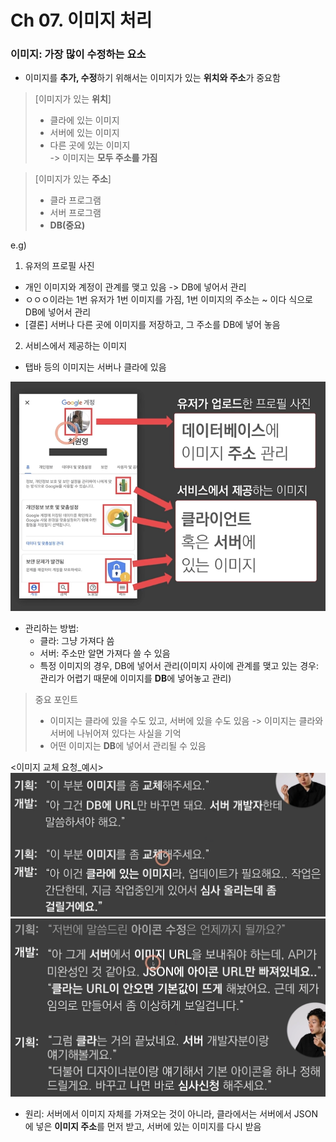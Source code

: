 # Ch 07. 이미지 처리
### 이미지: 가장 많이 수정하는 요소
- 이미지를 **추가, 수정**하기 위해서는 이미지가 있는 **위치와 주소**가 중요함
>[이미지가 있는 **위치**]
>- 클라에 있는 이미지
>- 서버에 있는 이미지
>- 다른 곳에 있는 이미지 </br>
>-> 이미지는 **모두 주소를 가짐**

>[이미지가 있는 **주소**]
>- 클라 프로그램
>- 서버 프로그램
>- **DB(중요)**

e.g) 
1. 유저의 프로필 사진
- 개인 이미지와 계정이 관계를 맺고 있음 -> DB에 넣어서 관리
- ㅇㅇㅇ이라는 1번 유저가 1번 이미지를 가짐, 1번 이미지의 주소는 ~ 이다 식으로 DB에 넣어서 관리
- [결론] 서버나 다른 곳에 이미지를 저장하고, 그 주소를 DB에 넣어 놓음
2. 서비스에서 제공하는 이미지
- 탭바 등의 이미지는 서버나 클라에 있음 

![img_21.png](images/img_21.png)
- 관리하는 방법:
  - 클라: 그냥 가져다 씀
  - 서버: 주소만 알면 가져다 쓸 수 있음
  - 특정 이미지의 경우, DB에 넣어서 관리(이미지 사이에 관계를 맺고 있는 경우: 관리가 어렵기 때문에 이미지를 **DB**에 넣어놓고 관리)

>중요 포인트
>- 이미지는 클라에 있을 수도 있고, 서버에 있을 수도 있음 -> 이미지는 클라와 서버에 나뉘어져 있다는 사실을 기억
>- 어떤 이미지는 **DB**에 넣어서 관리될 수 있음

<이미지 교체 요청_예시>
![img_22.png](images/img_22.png)
![img_23.png](images/img_23.png)
- 원리: 서버에서 이미지 자체를 가져오는 것이 아니라, 클라에서는 서버에서 JSON에 넣은 **이미지 주소**를 먼저 받고, 서버에 있는 이미지를 다시 받음
